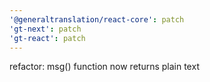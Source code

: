 ```yaml
---
'@generaltranslation/react-core': patch
'gt-next': patch
'gt-react': patch
---
```


refactor: msg() function now returns plain text
